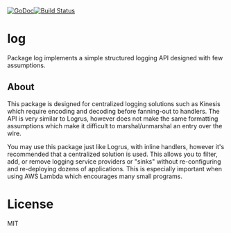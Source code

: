 
[![GoDoc](https://godoc.org/github.com/apex/log?status.svg)](https://godoc.org/github.com/apex/log)[![Build Status](https://semaphoreci.com/api/v1/projects/d8a8b1c0-45b0-4b89-b066-99d788d0b94c/642077/badge.svg)](https://semaphoreci.com/tj/log)

# log

Package log implements a simple structured logging API designed with few assumptions.

## About

This package is designed for centralized logging solutions such as Kinesis which require encoding and decoding before fanning-out to handlers. The API is very similar to Logrus, however does not make the same formatting assumptions which make it difficult to marshal/unmarshal an entry over the wire.

You may use this package just like Logrus, with inline handlers, however it's recommended that a centralized solution is used. This allows you to filter, add, or remove logging service providers or "sinks" without re-configuring and re-deploying dozens of applications. This is especially important when using AWS Lambda which encourages many small programs.

# License

MIT